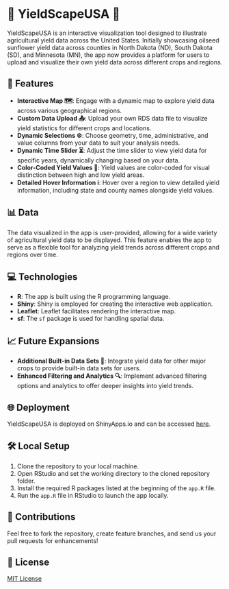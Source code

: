 
# 🌾 YieldScapeUSA 🌾

YieldScapeUSA is an interactive visualization tool designed to illustrate agricultural yield data across the United States. Initially showcasing oilseed sunflower yield data across counties in North Dakota (ND), South Dakota (SD), and Minnesota (MN), the app now provides a platform for users to upload and visualize their own yield data across different crops and regions.

## 🚀 Features

- **Interactive Map 🗺️**: Engage with a dynamic map to explore yield data across various geographical regions.
- **Custom Data Upload 📤**: Upload your own RDS data file to visualize yield statistics for different crops and locations.
- **Dynamic Selections ⚙️**: Choose geometry, time, administrative, and value columns from your data to suit your analysis needs.
- **Dynamic Time Slider ⏳**: Adjust the time slider to view yield data for specific years, dynamically changing based on your data.
- **Color-Coded Yield Values 🎨**: Yield values are color-coded for visual distinction between high and low yield areas.
- **Detailed Hover Information ℹ️**: Hover over a region to view detailed yield information, including state and county names alongside yield values.

## 📊 Data

The data visualized in the app is user-provided, allowing for a wide variety of agricultural yield data to be displayed. This feature enables the app to serve as a flexible tool for analyzing yield trends across different crops and regions over time.

## 💻 Technologies

- **R**: The app is built using the R programming language.
- **Shiny**: Shiny is employed for creating the interactive web application.
- **Leaflet**: Leaflet facilitates rendering the interactive map.
- **sf**: The `sf` package is used for handling spatial data.

## 📈 Future Expansions

- **Additional Built-in Data Sets 🌽**: Integrate yield data for other major crops to provide built-in data sets for users.
- **Enhanced Filtering and Analytics 🔍**: Implement advanced filtering options and analytics to offer deeper insights into yield trends.

## 🌐 Deployment

YieldScapeUSA is deployed on ShinyApps.io and can be accessed [here](https://sammajumder.shinyapps.io/YieldScapeUSA/).

## 🛠️ Local Setup

1. Clone the repository to your local machine.
2. Open RStudio and set the working directory to the cloned repository folder.
3. Install the required R packages listed at the beginning of the `app.R` file.
4. Run the `app.R` file in RStudio to launch the app locally.

## 🤝 Contributions

Feel free to fork the repository, create feature branches, and send us your pull requests for enhancements!

## 📜 License

[MIT License](LICENSE)
